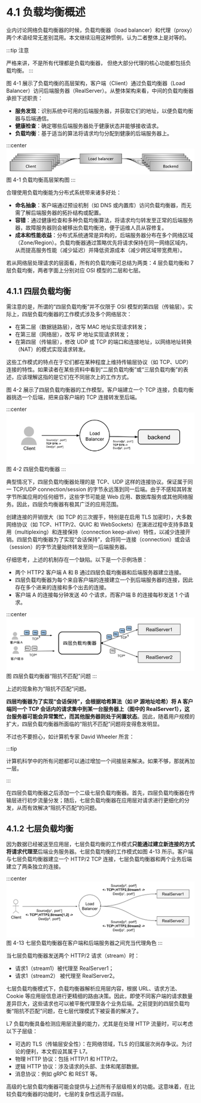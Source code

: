 # 4.1 负载均衡概述

业内讨论网络负载均衡器的时候，负载均衡器（load balancer）和代理（proxy）两个术语经常无差别混用。本文继续沿用这种惯例，认为二者整体上是对等的。

:::tip 注意

严格来讲，不是所有代理都是负载均衡器， 但绝大部分代理的核心功能都包括负载均衡。
:::

图 4-1 展示了负载均衡的高层架构，客户端（Client）通过负载均衡器（Load Balancer）访问后端服务器（RealServer）。从整体架构来看，中间的负载均衡器承担下述职责：

- **服务发现**：识别系统中可用的后端服务器，并获取它们的地址，以便负载均衡器与后端通信。
- **健康检查**：确定哪些后端服务器处于健康状态并能够接收请求。
- **负载均衡**：基于适当的算法将请求均匀分配到健康的后端服务器上。

:::center
  ![](../assets/network-lb-overview.png)<br/>
 图 4-1 负载均衡高层架构图
:::

合理使用负载均衡能为分布式系统带来诸多好处：

- **命名抽象**：客户端通过预设机制（如 DNS 或内置库）访问负载均衡器，而无需了解后端服务器的拓扑结构或配置。
- **容错**：通过健康检查和多种负载均衡算法，将请求均匀转发至正常的后端服务器，故障服务器则会被移出负载均衡池，便于运维人员从容修复。
- **成本和性能收益**：分布式系统通常是异构的，后端服务器分布在多个网络区域（Zone/Region）。负载均衡器通过策略优先将请求保持在同一网络区域内，从而提高服务性能（减少延迟）并降低资源成本（减少跨区域带宽费用）。


若从网络层处理请求的层面看，所有的负载均衡可总结为两类：4 层负载均衡和 7 层负载均衡，两者字面上分别对应 OSI 模型的二层和七层。

## 4.1.1 四层负载均衡

需注意的是，所谓的“四层负载均衡”并不仅限于 OSI 模型的第四层（传输层）。实际上，四层负载均衡器的工作模式涉及多个网络层次：
- 在第二层（数据链路层），改写 MAC 地址实现请求转发；
- 在第三层（网络层），改写 IP 地址实现请求转发；
- 在第四层（传输层），修改 UDP 或 TCP 的端口和连接地址，以网络地址转换（NAT）的模式实现请求转发。

这些工作模式的特点在于它们都在某种程度上维持传输层协议（如 TCP、UDP）连接的特性。如果读者在某些资料中看到“二层负载均衡”或“三层负载均衡”的表述，应该理解这指的是它们在不同层次上的工作方式。

图 4-2 展示了四层负载均衡器的工作模型。客户端建立一个 TCP 连接，负载均衡器挑选一个后端，把来自客户端的 TCP 连接转发至后端。

:::center
  ![](../assets/balancer-4.svg)<br/>
 图 4-2 四层负载均衡器
:::

典型情况下，四层负载均衡器处理的是 TCP、UDP 这样的连接协议。保证属于同一 TCP/UDP connection/session 的字节永远落到同一后端。由于不感知其转发字节所属应用的任何细节，这些字节可能是 Web 应用、数据库服务或其他网络服务。因此，四层负均衡器有极其广泛的应用范围。

创建连接的开销很大（如 TCP 的三次握手，特别是在启用 TLS 加密时），大多数网络协议（如 TCP、HTTP/2、QUIC 和 WebSockets）在演进过程中支持多路复用（multiplexing）和连接保持（connection keep-alive）特性，以减少连接开销。四层负载均衡器为了实现“会话保持”，会将同一连接（connection）或会话（session）的字节流量始终转发至同一后端服务器。

仔细思考，上述的机制存在一个缺陷。以下是一个示例场景：

- 两个 HTTP2 客户端 A 和 B 通过四层负载均衡器和后端服务器建立连接。
- 四层负载均衡器为每个来自客户端的连接建立一个到后端服务器的连接，因此存在多个进来的连接和多个出去的连接。
- 客户端 A 的连接每分钟发送 40 个请求，而客户端 B 的连接每秒发送 1 个请求。

:::center
  ![](../assets/l4-connection.svg)<br/>
  图 四层负载均衡器“阻抗不匹配”问题
:::

上述的现象称为“阻抗不匹配”问题。

**四层均衡器为了实现“会话保持”，会根据哈希算法（如 IP 源地址哈希）将 A 客户端同一个 TCP 会话内的请求集中到某一台服务器上（图中的 RealServer1），这台服务器可能会异常繁忙，而其他服务器则处于闲置状态**。因此，随着用户规模的扩大，四层负载均衡器所面临的“阻抗不匹配”问题将变得愈发明显。

不过也不要担心，如计算机专家 David Wheeler 所言：

:::tip <a/> 

计算机科学中的所有问题都可以通过增加一个间接层来解决。如果不够，那就再加一层。

:::

在四层负载均衡器之后添加一个二级七层负载均衡器。首先，四层负载均衡器在传输层进行初步流量分发；随后，七层负载均衡器在应用层对请求进行更细化的分发，从而有效解决“阻抗不匹配”的问题。

## 4.1.2 七层负载均衡

因为数据已经被送至应用层，七层负载均衡的工作模式**只能通过建立新连接的方式将请求代理至**后端业务服务器。七层负载均衡的工作模式如图 4-13 所示。客户端与七层负载均衡器建立一个 HTTP/2 TCP 连接，七层负载均衡器和两个业务后端建立了两条独立的连接。

:::center
  ![](../assets/balancer7.svg)<br/>
  图 4-13 七层负载均衡器在客户端和后端服务器之间充当代理角色
:::

当七层负载均衡器发送两个 HTTP/2 请求（stream）时：
- 请求1（stream1）被代理至 RealServer1；
- 请求1（stream2） 被代理至 RealServer2。

七层负载均衡模式下，负载均衡器解析应用层内容，根据 URL、请求方法、Cookie 等应用层信息进行更精细的路由决策。因此，即使不同客户端的请求数量差异巨大，这些请求也可以被平衡代理至各个业务后端。之前提到的四层负载均衡“阻抗不匹配”问题，在七层代理模式下被妥善的解决了。

L7 负载均衡具备检测应用层流量的能力，尤其是在处理 HTTP 流量时，可以考虑以下子层级：

- 可选的 TLS（传输层安全性）：在网络领域，TLS 的归属层次尚存争议。为讨论的便利，本文假设其属于 L7。
- 物理 HTTP 协议：包括 HTTP/1 和 HTTP/2。
- 逻辑 HTTP 协议：涉及请求的头部、主体和尾部数据。
- 消息协议：例如 gRPC 和 REST 等。

高级的七层负载均衡器可能会提供与上述所有子层级相关的功能。这意味着，在比较负载均衡器的功能时，七层的复杂性远高于四层。



